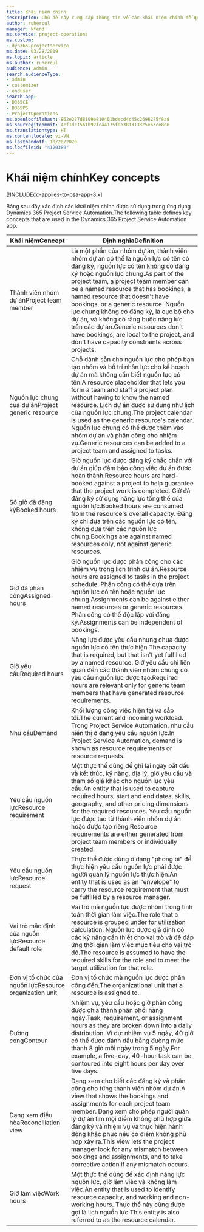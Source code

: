 ```yaml
---
title: Khái niệm chính
description: Chủ đề này cung cấp thông tin về các khái niệm chính để quản lý nguồn lực trong Project Service Automation.
author: ruhercul
manager: kfend
ms.service: project-operations
ms.custom:
- dyn365-projectservice
ms.date: 03/28/2019
ms.topic: article
ms.author: ruhercul
audience: Admin
search.audienceType:
- admin
- customizer
- enduser
search.app:
- D365CE
- D365PS
- ProjectOperations
ms.openlocfilehash: 862e277d8109e810401bdecd4c45c2696275f8a8
ms.sourcegitcommit: 4cf1dc1561b92fca4175f0b3813133c5e63ce8e6
ms.translationtype: HT
ms.contentlocale: vi-VN
ms.lasthandoff: 10/28/2020
ms.locfileid: "4120389"
---
```

# <a name="key-concepts"></a><span data-ttu-id="feca3-103">Khái niệm chính</span><span class="sxs-lookup"><span data-stu-id="feca3-103">Key concepts</span></span>

[!INCLUDE[cc-applies-to-psa-app-3.x](../includes/cc-applies-to-psa-app-3x.md)]

<span data-ttu-id="feca3-104">Bảng sau đây xác định các khái niệm chính được sử dụng trong ứng dụng Dynamics 365 Project Service Automation.</span><span class="sxs-lookup"><span data-stu-id="feca3-104">The following table defines key concepts that are used in the Dynamics 365 Project Service Automation app.</span></span>

| <span data-ttu-id="feca3-105">Khái niệm</span><span class="sxs-lookup"><span data-stu-id="feca3-105">Concept</span></span>                    | <span data-ttu-id="feca3-106">Định nghĩa</span><span class="sxs-lookup"><span data-stu-id="feca3-106">Definition</span></span> |
|----------------------------|------------|
| <span data-ttu-id="feca3-107">Thành viên nhóm dự án</span><span class="sxs-lookup"><span data-stu-id="feca3-107">Project team member</span></span>        | <span data-ttu-id="feca3-108">Là một phần của nhóm dự án, thành viên nhóm dự án có thể là nguồn lực có tên có đăng ký, nguồn lực có tên không có đăng ký hoặc nguồn lực chung.</span><span class="sxs-lookup"><span data-stu-id="feca3-108">As part of the project team, a project team member can be a named resource that has bookings, a named resource that doesn't have bookings, or a generic resource.</span></span> <span data-ttu-id="feca3-109">Nguồn lực chung không có đăng ký, là cục bộ cho dự án, và không có rằng buộc năng lực trên các dự án.</span><span class="sxs-lookup"><span data-stu-id="feca3-109">Generic resources don't have bookings, are local to the project, and don't have capacity constraints across projects.</span></span> |
| <span data-ttu-id="feca3-110">Nguồn lực chung của dự án</span><span class="sxs-lookup"><span data-stu-id="feca3-110">Project generic resource</span></span>   | <span data-ttu-id="feca3-111">Chỗ dành sẵn cho nguồn lực cho phép bạn tạo nhóm và bố trí nhân lực cho kế hoạch dự án mà không cần biết nguồn lực có tên.</span><span class="sxs-lookup"><span data-stu-id="feca3-111">A resource placeholder that lets you form a team and staff a project plan without having to know the named resource.</span></span> <span data-ttu-id="feca3-112">Lịch dự án được sử dụng như lịch của nguồn lực chung.</span><span class="sxs-lookup"><span data-stu-id="feca3-112">The project calendar is used as the generic resource's calendar.</span></span> <span data-ttu-id="feca3-113">Nguồn lực chung có thể được thêm vào nhóm dự án và phân công cho nhiệm vụ.</span><span class="sxs-lookup"><span data-stu-id="feca3-113">Generic resources can be added to a project team and assigned to tasks.</span></span> |
| <span data-ttu-id="feca3-114">Số giờ đã đăng ký</span><span class="sxs-lookup"><span data-stu-id="feca3-114">Booked hours</span></span>               | <span data-ttu-id="feca3-115">Giờ nguồn lực được đăng ký chắc chắn với dự án giúp đảm bảo công việc dự án được hoàn thành.</span><span class="sxs-lookup"><span data-stu-id="feca3-115">Resource hours are hard-booked against a project to help guarantee that the project work is completed.</span></span> <span data-ttu-id="feca3-116">Giờ đã đăng ký sử dụng năng lực tổng thể của nguồn lực.</span><span class="sxs-lookup"><span data-stu-id="feca3-116">Booked hours are consumed from the resource's overall capacity.</span></span> <span data-ttu-id="feca3-117">Đăng ký chỉ dựa trên các nguồn lực có tên, không dựa trên các nguồn lực chung.</span><span class="sxs-lookup"><span data-stu-id="feca3-117">Bookings are against named resources only, not against generic resources.</span></span> |
| <span data-ttu-id="feca3-118">Giờ đã phân công</span><span class="sxs-lookup"><span data-stu-id="feca3-118">Assigned hours</span></span>             | <span data-ttu-id="feca3-119">Giờ nguồn lực được phân công cho các nhiệm vụ trong lịch trình dự án.</span><span class="sxs-lookup"><span data-stu-id="feca3-119">Resource hours are assigned to tasks in the project schedule.</span></span> <span data-ttu-id="feca3-120">Phân công có thể dựa trên nguồn lực có tên hoặc nguồn lực chung.</span><span class="sxs-lookup"><span data-stu-id="feca3-120">Assignments can be against either named resources or generic resources.</span></span> <span data-ttu-id="feca3-121">Phân công có thể độc lập với đăng ký.</span><span class="sxs-lookup"><span data-stu-id="feca3-121">Assignments can be independent of bookings.</span></span> |
| <span data-ttu-id="feca3-122">Giờ yêu cầu</span><span class="sxs-lookup"><span data-stu-id="feca3-122">Required hours</span></span>             | <span data-ttu-id="feca3-123">Năng lực được yêu cầu nhưng chưa được nguồn lực có tên thực hiện.</span><span class="sxs-lookup"><span data-stu-id="feca3-123">The capacity that is required, but that isn't yet fulfilled by a named resource.</span></span> <span data-ttu-id="feca3-124">Giờ yêu cầu chỉ liên quan đến các thành viên nhóm chung có yêu cầu nguồn lực được tạo.</span><span class="sxs-lookup"><span data-stu-id="feca3-124">Required hours are relevant only for generic team members that have generated resource requirements.</span></span> |
| <span data-ttu-id="feca3-125">Nhu cầu</span><span class="sxs-lookup"><span data-stu-id="feca3-125">Demand</span></span>                     | <span data-ttu-id="feca3-126">Khối lượng công việc hiện tại và sắp tới.</span><span class="sxs-lookup"><span data-stu-id="feca3-126">The current and incoming workload.</span></span> <span data-ttu-id="feca3-127">Trong Project Service Automation, nhu cầu hiển thị ở dạng yêu cầu nguồn lực.</span><span class="sxs-lookup"><span data-stu-id="feca3-127">In Project Service Automation, demand is shown as resource requirements or resource requests.</span></span> |
| <span data-ttu-id="feca3-128">Yêu cầu nguồn lực</span><span class="sxs-lookup"><span data-stu-id="feca3-128">Resource requirement</span></span>       | <span data-ttu-id="feca3-129">Một thực thể dùng để ghi lại ngày bắt đầu và kết thúc, kỹ năng, địa lý, giờ yêu cầu và tham số giá khác cho nguồn lực yêu cầu.</span><span class="sxs-lookup"><span data-stu-id="feca3-129">An entity that is used to capture required hours, start and end dates, skills, geography, and other pricing dimensions for the required resources.</span></span> <span data-ttu-id="feca3-130">Yêu cầu nguồn lực được tạo từ thành viên nhóm dự án hoặc được tạo riêng.</span><span class="sxs-lookup"><span data-stu-id="feca3-130">Resource requirements are either generated from project team members or individually created.</span></span> |
| <span data-ttu-id="feca3-131">Yêu cầu nguồn lực</span><span class="sxs-lookup"><span data-stu-id="feca3-131">Resource request</span></span>           | <span data-ttu-id="feca3-132">Thực thể được dùng ở dạng "phong bì" để thực hiện yêu cầu nguồn lực phải được người quản lý nguồn lực thực hiện.</span><span class="sxs-lookup"><span data-stu-id="feca3-132">An entity that is used as an "envelope" to carry the resource requirement that must be fulfilled by a resource manager.</span></span> |
| <span data-ttu-id="feca3-133">Vai trò mặc định của nguồn lực</span><span class="sxs-lookup"><span data-stu-id="feca3-133">Resource default role</span></span>      | <span data-ttu-id="feca3-134">Vai trò mà nguồn lực được nhóm trong tính toán thời gian làm việc.</span><span class="sxs-lookup"><span data-stu-id="feca3-134">The role that a resource is grouped under for utilization calculation.</span></span> <span data-ttu-id="feca3-135">Nguồn lực được giả định có các kỹ năng cần thiết cho vai trò và để đáp ứng thời gian làm việc mục tiêu cho vai trò đó.</span><span class="sxs-lookup"><span data-stu-id="feca3-135">The resource is assumed to have the required skills for the role and to meet the target utilization for that role.</span></span> |
| <span data-ttu-id="feca3-136">Đơn vị tổ chức của nguồn lực</span><span class="sxs-lookup"><span data-stu-id="feca3-136">Resource organization unit</span></span> | <span data-ttu-id="feca3-137">Đơn vị tổ chức mà nguồn lực được phân công đến.</span><span class="sxs-lookup"><span data-stu-id="feca3-137">The organizational unit that a resource is assigned to.</span></span> |
| <span data-ttu-id="feca3-138">Đường cong</span><span class="sxs-lookup"><span data-stu-id="feca3-138">Contour</span></span>                    | <span data-ttu-id="feca3-139">Nhiệm vụ, yêu cầu hoặc giờ phân công được chia thành phân phối hàng ngày.</span><span class="sxs-lookup"><span data-stu-id="feca3-139">Task, requirement, or assignment hours as they are broken down into a daily distribution.</span></span> <span data-ttu-id="feca3-140">Ví dụ: nhiệm vụ 5 ngày, 40 giờ có thể được đánh dấu bằng đường mức thành 8 giờ mỗi ngày trong 5 ngày.</span><span class="sxs-lookup"><span data-stu-id="feca3-140">For example, a five-day, 40-hour task can be contoured into eight hours per day over five days.</span></span> |
| <span data-ttu-id="feca3-141">Dạng xem điều hòa</span><span class="sxs-lookup"><span data-stu-id="feca3-141">Reconciliation view</span></span>        | <span data-ttu-id="feca3-142">Dạng xem cho biết các đăng ký và phân công cho từng thành viên nhóm dự án.</span><span class="sxs-lookup"><span data-stu-id="feca3-142">A view that shows the bookings and assignments for each project team member.</span></span> <span data-ttu-id="feca3-143">Dạng xem cho phép người quản lý dự án tìm mọi điểm không phù hợp giữa đăng ký và nhiệm vụ và thực hiện hành động khắc phục nếu có điểm không phù hợp xảy ra.</span><span class="sxs-lookup"><span data-stu-id="feca3-143">This view lets the project manager look for any mismatch between bookings and assignments, and to take corrective action if any mismatch occurs.</span></span> |
| <span data-ttu-id="feca3-144">Giờ làm việc</span><span class="sxs-lookup"><span data-stu-id="feca3-144">Work hours</span></span>                 | <span data-ttu-id="feca3-145">Một thực thể dùng để xác định năng lực nguồn lực, giờ làm việc và không làm việc.</span><span class="sxs-lookup"><span data-stu-id="feca3-145">An entity that is used to identify resource capacity, and working and non-working hours.</span></span> <span data-ttu-id="feca3-146">Thực thể này cũng được gọi là lịch nguồn lực.</span><span class="sxs-lookup"><span data-stu-id="feca3-146">This entity is also referred to as the resource calendar.</span></span> |
